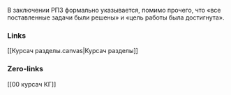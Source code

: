 В заключении РПЗ формально указывается, помимо прочего, что «все поставленные задачи были решены» и «цель работы была достигнута».
### Links
[[Курсач разделы.canvas|Курсач разделы]]
### Zero-links
[[00 курсач КГ]]